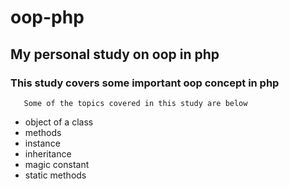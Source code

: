 # oop-php

## My personal study on oop in php

### This study covers some important oop concept in php
```text
   Some of the topics covered in this study are below
```
-  object of a class
- methods
- instance
- inheritance
- magic constant
- static methods
